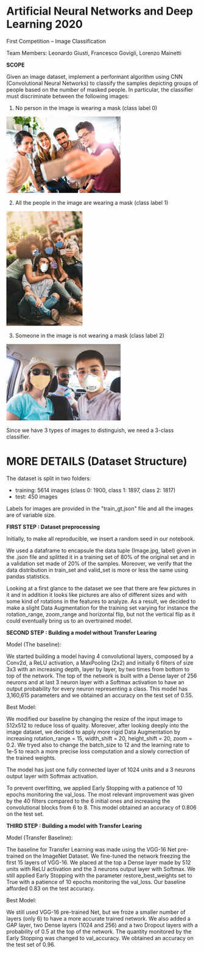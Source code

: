 # **Artificial Neural Networks and Deep Learning 2020**

First Competition – Image Classification

Team Members: Leonardo Giusti, Francesco Govigli, Lorenzo Mainetti

**SCOPE**

Given an image dataset, implement a performant algorithm using CNN (Convolutional Neural Networks) to classify the samples depicting groups of people based on the number of masked people. In particular, the classifier must discriminate between the following images:

1) No person in the image is wearing a mask (class label 0)

  <img src ="MdImages/NoMask.jpg" width = 300 height=200  >

2) All the people in the image are wearing a mask (class label 1)

  <img src ="MdImages/AllWithMask.jpg" width = 200 height=300 >

3) Someone in the image is not wearing a mask (class label 2)

  <img src ="MdImages/SomeoneWithout.jpg" width = 300 height=200 >

Since we have 3 types of images to distinguish, we need a 3-class classifier.

# MORE DETAILS (Dataset Structure)

The dataset is split in two folders:

- training: 5614 images (class 0: 1900, class 1: 1897, class 2: 1817)
- test: 450 images

Labels for images are provided in the &quot;train\_gt.json&quot; file and all the images are of variable size.

**FIRST STEP : Dataset preprocessing**

Initially, to make all reproducible, we insert a random seed in our notebook.

We used a dataframe to encapsule the data tuple (Image.jpg, label) given in the .json file and splitted it in a training set of 80% of the original set and in a validation set made of 20% of the samples. Moreover, we verify that the data distribution in train\_set and valid\_set is more or less the same using pandas statistics.

Looking at a first glance to the dataset we see that there are few pictures in it and in addition it looks like pictures are also of different sizes and with some kind of rotations in the features to analyze. As a result, we decided to make a slight Data Augmentation for the training set varying for instance the rotation\_range, zoom\_range and horizontal flip, but not the vertical flip as it could eventually bring us to an overtrained model.

**SECOND STEP : Building a model without Transfer Learing**

Model (The baseline):

We started building a model having 4 convolutional layers, composed by a Conv2d, a ReLU activation, a MaxPooling (2x2) and initially 6 filters of size 3x3 with an increasing depth, layer by layer, by two times from bottom to top of the network. The top of the network is built with a Dense layer of 256 neurons and at last 3 neuron layer with a Softmax activation to have an output probability for every neuron representing a class. This model has 3,160,615 parameters and we obtained an accuracy on the test set of 0.55.

Best Model:

We modified our baseline by changing the resize of the input image to 512x512 to reduce loss of quality. Moreover, after looking deeply into the image dataset, we decided to apply more rigid Data Augmentation by increasing rotation\_range = 15, width\_shift = 20, height\_shift = 20, zoom = 0.2. We tryed also to change the batch\_size to 12 and the learning rate to 1e-5 to reach a more precise loss computation and a slowly correction of the trained weights.

The model has just one fully connected layer of 1024 units and a 3 neurons output layer with Softmax activation.

To prevent overfitting, we applied Early Stopping with a patience of 10 epochs monitoring the val\_loss. The most relevant improvement was given by the 40 filters compared to the 6 initial ones and increasing the convolutional blocks from 6 to 8. This model obtained an accuracy of 0.806 on the test set.

**THIRD STEP : Building a model with Transfer Learing**

Model (Transfer Baseline):

The baseline for Transfer Learning was made using the VGG-16 Net pre-trained on the ImageNet Dataset. We fine-tuned the network freezing the first 15 layers of VGG-16. We placed at the top a Dense layer made by 512 units with ReLU activation and the 3 neurons output layer with Softmax. We still applied Early Stopping with the parameter restore\_best\_weights set to True with a patience of 10 epochs monitoring the val\_loss. Our baseline afforded 0.83 on the test accuracy.

Best Model:

We still used VGG-16 pre-trained Net, but we froze a smaller number of layers (only 6) to have a more accurate trained network. We also added a GAP layer, two Dense layers (1024 and 256) and a two Dropout layers with a probability of 0.5 at the top of the network. The quantity monitored by the Early Stopping was changed to val\_accuracy. We obtained an accuracy on the test set of 0.96.
